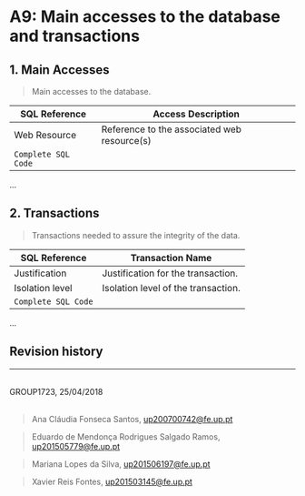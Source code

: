 # A9: Main accesses to the database and transactions
 
## 1. Main Accesses
 
> Main accesses to the database.
 
| SQL Reference | Access Description                          |
| ------------- | ------------------------------------------- |
| Web Resource  | Reference to the associated web resource(s) |
| `Complete SQL Code`                                         |
 
...
 
## 2. Transactions
 
> Transactions needed to assure the integrity of the data.
 
| SQL Reference   | Transaction Name                    |
| --------------- | ----------------------------------- |
| Justification   | Justification for the transaction.  |
| Isolation level | Isolation level of the transaction. |
| `Complete SQL Code`                                   |
 
...
 
## Revision history
 
***
 
<br>
GROUP1723, 25/04/2018
<br>
<br>

> Ana Cláudia Fonseca Santos, up200700742@fe.up.pt

> Eduardo de Mendonça Rodrigues Salgado Ramos, up201505779@fe.up.pt

> Mariana Lopes da Silva, up201506197@fe.up.pt

> Xavier Reis Fontes, up201503145@fe.up.pt
